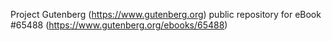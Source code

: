 Project Gutenberg (https://www.gutenberg.org) public repository for
eBook #65488 (https://www.gutenberg.org/ebooks/65488)
